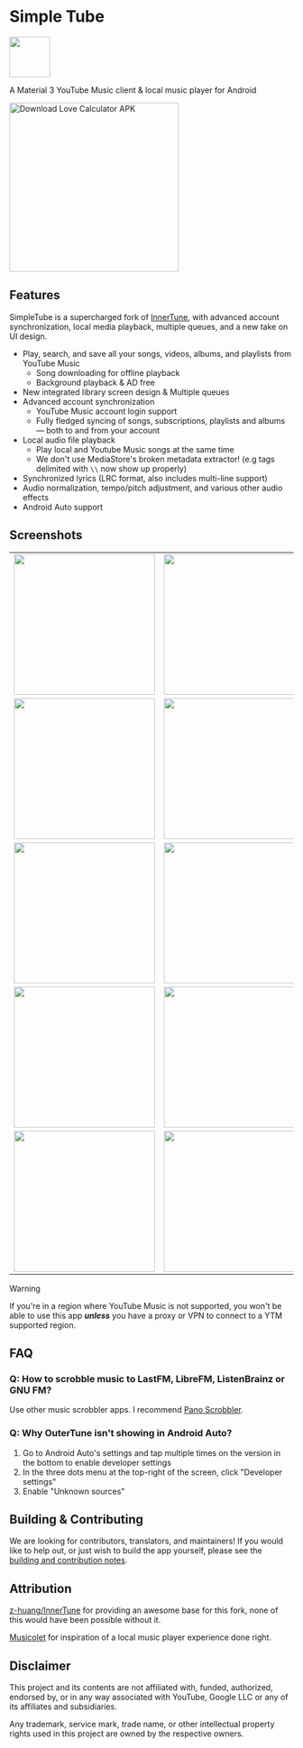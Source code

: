 # Simple Tube

<img src="./assets/SimpleTube.webp" height="72">

A Material 3 YouTube Music client & local music player for Android



<a href="https://github.com/samyak2403/Simple-Tube/blob/main/app/universal/release/app-universal-release.apk">
  <img src="https://github.com/user-attachments/assets/a0c5dcca-d0dc-477b-b864-98c13e12d15d" alt="Download Love Calculator APK" style="width: 300px; height: auto;">
</a>

## Features

SimpleTube is a supercharged fork of [InnerTune](https://github.com/z-huang/InnerTune), with advanced account synchronization, local media playback, multiple queues, and a new take on UI design.

- Play, search, and save all your songs, videos, albums, and playlists from YouTube Music
    - Song downloading for offline playback
    - Background playback & AD free
- New integrated library screen design & Multiple queues
- Advanced account synchronization
    - YouTube Music account login support
    - Fully fledged syncing of songs, subscriptions, playlists and albums — both to and from your account
- Local audio file playback
    - Play local and Youtube Music songs at the same time
    - We don't use MediaStore's broken metadata extractor! (e.g tags delimited with `\\` now show up properly)
- Synchronized lyrics (LRC format, also includes multi-line support)
- Audio normalization, tempo/pitch adjustment, and various other audio effects
- Android Auto support

## Screenshots

<table style="width: 100%; text-align: center; border-collapse: collapse;">
  <tr>
    <td><img src="assets/1.png" width="250px" /></td>
    <td><img src="assets/2.png" width="250px" /></td>
  </tr>
  <tr>
    <td><img src="assets/3.png" width="250px" /></td>
    <td><img src="assets/4.png" width="250px" /></td>
  </tr>
  <tr>
    <td><img src="assets/5.png" width="250px" /></td>
    <td><img src="assets/6.png" width="250px" /></td>
  </tr>
  <tr>
    <td><img src="assets/7.png" width="250px" /></td>
    <td><img src="assets/8.png" width="250px" /></td>
  </tr>
  <tr>
    <td><img src="assets/9.png" width="250px" /></td>
    <td><img src="assets/10.png" width="250px" /></td>
  </tr>
</table>


> [!WARNING]
>
>If you're in a region where YouTube Music is not supported, you won't be able to use this app
***unless*** you have a proxy or VPN to connect to a YTM supported region.

## FAQ

### Q: How to scrobble music to LastFM, LibreFM, ListenBrainz or GNU FM?

Use other music scrobbler apps. I
recommend [Pano Scrobbler](https://play.google.com/store/apps/details?id=com.arn.scrobble).

### Q: Why OuterTune isn't showing in Android Auto?

1. Go to Android Auto's settings and tap multiple times on the version in the bottom to enable
   developer settings
2. In the three dots menu at the top-right of the screen, click "Developer settings"
3. Enable "Unknown sources"

## Building & Contributing

We are looking for contributors, translators, and maintainers! If you would like to help out, or just wish to build the app yourself, please see the [building and contribution notes](./CONTRIBUTING.md).





## Attribution

[z-huang/InnerTune](https://github.com/z-huang/InnerTune) for providing
an awesome base for this fork, none of this would have been possible without it.

[Musicolet](https://play.google.com/store/apps/details?id=in.krosbits.musicolet) for inspiration of a local music player experience done right.


## Disclaimer

This project and its contents are not affiliated with, funded, authorized, endorsed by, or in any
way associated with YouTube, Google LLC or any of its affiliates and subsidiaries.

Any trademark, service mark, trade name, or other intellectual property rights used in this project
are owned by the respective owners.
